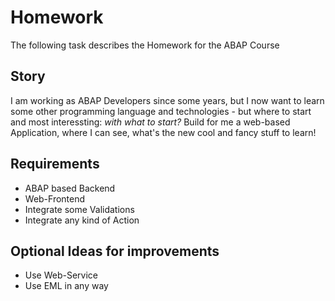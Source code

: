 # Homework

The following task describes the Homework for the ABAP Course

## Story

I am working as ABAP Developers since some years, but I now want to learn some other programming language and technologies - but where to start and most interessting: *with what to start?*
Build for me a web-based Application, where I can see, what's the new cool and fancy stuff to learn!

## Requirements

* ABAP based Backend
* Web-Frontend
* Integrate some Validations
* Integrate any kind of Action

## Optional Ideas for improvements

* Use Web-Service
* Use EML in any way
  